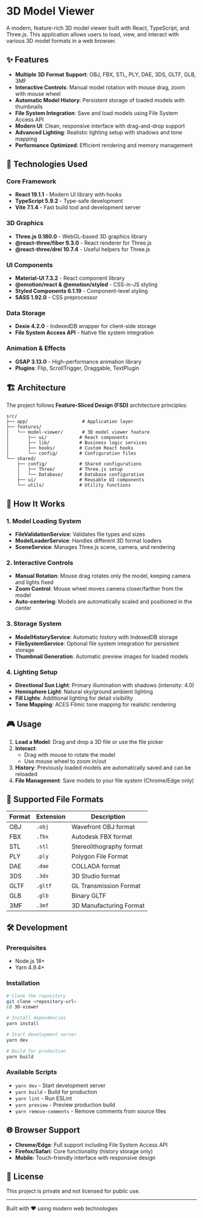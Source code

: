 
# 3D Model Viewer

A modern, feature-rich 3D model viewer built with React, TypeScript, and Three.js. This application allows users to load, view, and interact with various 3D model formats in a web browser.

## ✨ Features

- **Multiple 3D Format Support**: OBJ, FBX, STL, PLY, DAE, 3DS, GLTF, GLB, 3MF
- **Interactive Controls**: Manual model rotation with mouse drag, zoom with mouse wheel
- **Automatic Model History**: Persistent storage of loaded models with thumbnails
- **File System Integration**: Save and load models using File System Access API
- **Modern UI**: Clean, responsive interface with drag-and-drop support
- **Advanced Lighting**: Realistic lighting setup with shadows and tone mapping
- **Performance Optimized**: Efficient rendering and memory management

## 🚀 Technologies Used

### Core Framework
- **React 19.1.1** - Modern UI library with hooks
- **TypeScript 5.9.2** - Type-safe development
- **Vite 7.1.4** - Fast build tool and development server

### 3D Graphics
- **Three.js 0.180.0** - WebGL-based 3D graphics library
- **@react-three/fiber 9.3.0** - React renderer for Three.js
- **@react-three/drei 10.7.4** - Useful helpers for Three.js

### UI Components
- **Material-UI 7.3.2** - React component library
- **@emotion/react & @emotion/styled** - CSS-in-JS styling
- **Styled Components 6.1.19** - Component-level styling
- **SASS 1.92.0** - CSS preprocessor

### Data Storage
- **Dexie 4.2.0** - IndexedDB wrapper for client-side storage
- **File System Access API** - Native file system integration

### Animation & Effects
- **GSAP 3.13.0** - High-performance animation library
- **Plugins**: Flip, ScrollTrigger, Draggable, TextPlugin

## 🏗️ Architecture

The project follows **Feature-Sliced Design (FSD)** architecture principles:

```
src/
├── app/                    # Application layer
├── features/
│   └── model-viewer/       # 3D model viewer feature
│       ├── ui/            # React components
│       ├── lib/           # Business logic services
│       ├── hooks/         # Custom React hooks
│       └── config/        # Configuration files
└── shared/
    ├── config/            # Shared configurations
    │   ├── Three/         # Three.js setup
    │   └── Database/      # Database configuration
    ├── ui/                # Reusable UI components
    └── utils/             # Utility functions
```

## 🔧 How It Works

### 1. Model Loading System
- **FileValidationService**: Validates file types and sizes
- **ModelLoaderService**: Handles different 3D format loaders
- **SceneService**: Manages Three.js scene, camera, and rendering

### 2. Interactive Controls
- **Manual Rotation**: Mouse drag rotates only the model, keeping camera and lights fixed
- **Zoom Control**: Mouse wheel moves camera closer/farther from the model
- **Auto-centering**: Models are automatically scaled and positioned in the center

### 3. Storage System
- **ModelHistoryService**: Automatic history with IndexedDB storage
- **FileSystemService**: Optional file system integration for persistent storage
- **Thumbnail Generation**: Automatic preview images for loaded models

### 4. Lighting Setup
- **Directional Sun Light**: Primary illumination with shadows (intensity: 4.0)
- **Hemisphere Light**: Natural sky/ground ambient lighting
- **Fill Lights**: Additional lighting for detail visibility
- **Tone Mapping**: ACES Filmic tone mapping for realistic rendering

## 🎮 Usage

1. **Load a Model**: Drag and drop a 3D file or use the file picker
2. **Interact**: 
   - Drag with mouse to rotate the model
   - Use mouse wheel to zoom in/out
3. **History**: Previously loaded models are automatically saved and can be reloaded
4. **File Management**: Save models to your file system (Chrome/Edge only)

## 🔧 Supported File Formats

| Format | Extension | Description |
|--------|-----------|-------------|
| OBJ | `.obj` | Wavefront OBJ format |
| FBX | `.fbx` | Autodesk FBX format |
| STL | `.stl` | Stereolithography format |
| PLY | `.ply` | Polygon File Format |
| DAE | `.dae` | COLLADA format |
| 3DS | `.3ds` | 3D Studio format |
| GLTF | `.gltf` | GL Transmission Format |
| GLB | `.glb` | Binary GLTF |
| 3MF | `.3mf` | 3D Manufacturing Format |

## 🛠️ Development

### Prerequisites
- Node.js 18+ 
- Yarn 4.9.4+

### Installation
```bash
# Clone the repository
git clone <repository-url>
cd 3D-viewer

# Install dependencies
yarn install

# Start development server
yarn dev

# Build for production
yarn build
```

### Available Scripts
- `yarn dev` - Start development server
- `yarn build` - Build for production
- `yarn lint` - Run ESLint
- `yarn preview` - Preview production build
- `yarn remove-comments` - Remove comments from source files

## 🌐 Browser Support

- **Chrome/Edge**: Full support including File System Access API
- **Firefox/Safari**: Core functionality (history storage only)
- **Mobile**: Touch-friendly interface with responsive design

## 📝 License

This project is private and not licensed for public use.

---

Built with ❤️ using modern web technologies
